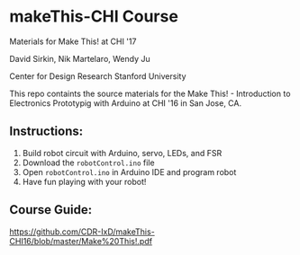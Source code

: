# makeThis-CHI Course
Materials for Make This! at CHI '17

David Sirkin, Nik Martelaro, Wendy Ju

Center for Design Research
Stanford University 

This repo containts the source materials for the Make This! - Introduction to Electronics Prototypig with Arduino at CHI '16 in San Jose, CA.

## Instructions:
1. Build robot circuit with Arduino, servo, LEDs, and FSR
2. Download the `robotControl.ino` file
3. Open `robotControl.ino` in Arduino IDE and program robot
4. Have fun playing with your robot!

## Course Guide:
https://github.com/CDR-IxD/makeThis-CHI16/blob/master/Make%20This!.pdf

